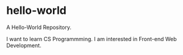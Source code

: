 # hello-world
A Hello-World Repository.

I want to learn CS Programmming.
I am interested in Front-end Web Development.
